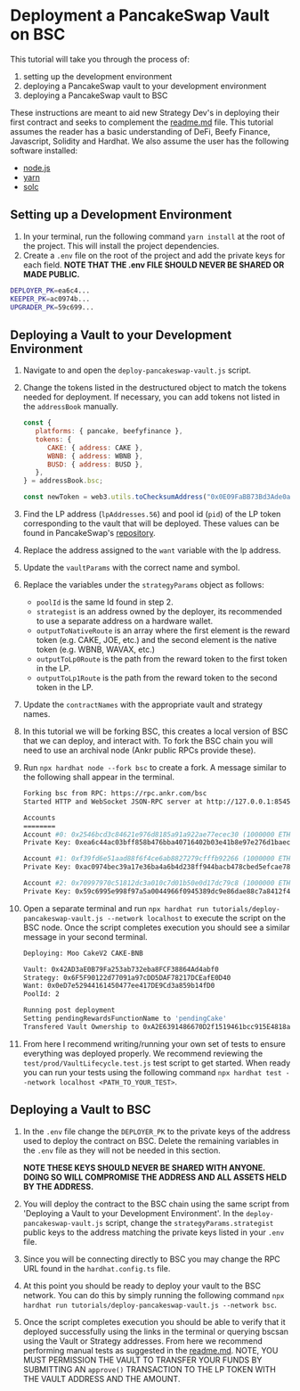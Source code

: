 # Deployment a PancakeSwap Vault on BSC

This tutorial will take you through the process of:

1. setting up the development environment
2. deploying a PancakeSwap vault to your development environment
3. deploying a PancakeSwap vault to BSC

These instructions are meant to aid new Strategy Dev's in deploying their first contract and seeks to complement the [readme.md][readme.md] file. This tutorial assumes the reader has a basic understanding of DeFi, Beefy Finance, Javascript, Solidity and Hardhat. We also assume the user has the following software installed:

- [node.js][node.js]
- [yarn][yarn]
- [solc][solc]

## Setting up a Development Environment

1. In your terminal, run the following command `yarn install` at the root of the project. This will install the project dependencies.
2. Create a `.env` file on the root of the project and add the private keys for each field. **NOTE THAT THE .env FILE SHOULD NEVER BE SHARED OR MADE PUBLIC.**

```bash
DEPLOYER_PK=ea6c4...
KEEPER_PK=ac0974b...
UPGRADER_PK=59c699...
```

## Deploying a Vault to your Development Environment

1. Navigate to and open the `deploy-pancakeswap-vault.js` script.
2. Change the tokens listed in the destructured object to match the tokens needed for deployment. If necessary, you can add tokens not listed in the `addressBook` manually.

   ```js
   const {
      platforms: { pancake, beefyfinance },
      tokens: {
         CAKE: { address: CAKE },
         WBNB: { address: WBNB },
         BUSD: { address: BUSD },
      },
   } = addressBook.bsc;
   
   const newToken = web3.utils.toChecksumAddress("0x0E09FaBB73Bd3Ade0a17ECC321fD13a19e81cE82");
   ```

3. Find the LP address (`lpAddresses.56`) and pool id (`pid`) of the LP token corresponding to the vault that will be deployed. These values can be found in PancakeSwap's [repository][repository].
4. Replace the address assigned to the `want` variable with the lp address.
5. Update the `vaultParams` with the correct name and symbol.
6. Replace the variables under the `strategyParams` object as follows:

   - `poolId` is the same Id found in step 2.
   - `strategist` is an address owned by the deployer, its recommended to use a separate address on a hardware wallet.
   - `outputToNativeRoute` is an array where the first element is the reward token (e.g. CAKE, JOE, etc.) and the second element is the native token (e.g. WBNB, WAVAX, etc.)
   - `outputToLp0Route` is the path from the reward token to the first token in the LP.
   - `outputToLp1Route` is the path from the reward token to the second token in the LP.

7. Update the `contractNames` with the appropriate vault and strategy names.
8. In this tutorial we will be forking BSC, this creates a local version of BSC that we can deploy, and interact with. To fork the BSC chain you will need to use an archival node (Ankr public RPCs provide these).

9. Run `npx hardhat node --fork bsc` to create a fork. A message similar to the following shall appear in the terminal.

   ```bash
   Forking bsc from RPC: https://rpc.ankr.com/bsc
   Started HTTP and WebSocket JSON-RPC server at http://127.0.0.1:8545/

   Accounts
   ========
   Account #0: 0x2546bcd3c84621e976d8185a91a922ae77ecec30 (1000000 ETH)
   Private Key: 0xea6c44ac03bff858b476bba40716402b03e41b8e97e276d1baec7c37d42484a0

   Account #1: 0xf39fd6e51aad88f6f4ce6ab8827279cfffb92266 (1000000 ETH)
   Private Key: 0xac0974bec39a17e36ba4a6b4d238ff944bacb478cbed5efcae784d7bf4f2ff80

   Account #2: 0x70997970c51812dc3a010c7d01b50e0d17dc79c8 (1000000 ETH)
   Private Key: 0x59c6995e998f97a5a0044966f0945389dc9e86dae88c7a8412f4603b6b78690d
   ```

10. Open a separate terminal and run `npx hardhat run tutorials/deploy-pancakeswap-vault.js --network localhost` to execute the script on the BSC node. Once the script completes execution you should see a similar message in your second terminal.

    ```bash
    Deploying: Moo CakeV2 CAKE-BNB
    
    Vault: 0x42AD3aE0B79Fa253ab732eba8FCF38864Ad4abf0
    Strategy: 0x6F5F90122d77091a97cDD5DAF78217DCEafE0D40
    Want: 0x0eD7e52944161450477ee417DE9Cd3a859b14fD0
    PoolId: 2

    Running post deployment
    Setting pendingRewardsFunctionName to 'pendingCake'
    Transfered Vault Ownership to 0xA2E6391486670D2f1519461bcc915E4818aD1c9a
    ```

11. From here I recommend writing/running your own set of tests to ensure everything was deployed properly. We recommend reviewing the `test/prod/VaultLifecycle.test.js` test script to get started. When ready you can run your tests using the following command `npx hardhat test --network localhost <PATH_TO_YOUR_TEST>`.

## Deploying a Vault to BSC

1. In the `.env` file change the `DEPLOYER_PK` to the private keys of the address used to deploy the contract on BSC. Delete the remaining variables in the `.env` file as they will not be needed in this section.

   **NOTE THESE KEYS SHOULD NEVER BE SHARED WITH ANYONE. DOING SO WILL COMPROMISE THE ADDRESS AND ALL ASSETS HELD BY THE ADDRESS.**

2. You will deploy the contract to the BSC chain using the same script from 'Deploying a Vault to your Development Environment'. In the `deploy-pancakeswap-vault.js` script, change the `strategyParams.strategist` public keys to the address matching the private keys listed in your `.env` file.
3. Since you will be connecting directly to BSC you may change the RPC URL found in the `hardhat.config.ts` file.
4. At this point you should be ready to deploy your vault to the BSC network. You can do this by simply running the following command `npx hardhat run tutorials/deploy-pancakeswap-vault.js --network bsc`.
5. Once the script completes execution you should be able to verify that it deployed successfully using the links in the terminal or querying bscsan using the Vault or Strategy addresses. From here we recommend performing manual tests as suggested in the [readme.md][readme.md]. NOTE, YOU MUST PERMISSION THE VAULT TO TRANSFER YOUR FUNDS BY SUBMITTING AN `approve()` TRANSACTION TO THE LP TOKEN WITH THE VAULT ADDRESS AND THE AMOUNT.

[readme.md]: ../readme.md
[node.js]: https://nodejs.org
[yarn]: https://yarnpkg.com
[solc]: https://docs.soliditylang.org
[repository]: https://github.com/pancakeswap/pancake-frontend/blob/master/src/config/constants/farms.ts